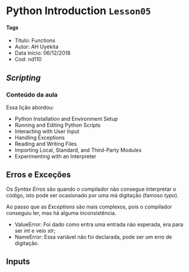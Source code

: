 # Python Introduction `Lesson05`

#### Tags
* Título: Functions
* Autor: AH Uyekita
* Data início: 06/12/2018
* Cod: nd110

## _Scripting_



### Conteúdo da aula

Essa lição abordou:

* Python Installation and Environment Setup
* Running and Editing Python Scripts
* Interacting with User Input
* Handling Exceptions
* Reading and Writing Files
* Importing Local, Standard, and Third-Party Modules
* Experimenting with an Interpreter


## Erros e Exceções

Os _Syntax Erros_ são quando o compilador não consegue interpretar o código, isto pode ser ocasionado por uma má digitação (famoso _typo_).

Ao passo que as _Exceptions_ são mais complexos, pois o compilador conseguiu ler, mas há alguma inconsistência.

* ValueError: Foi dado como entra uma entrada não esperada, era para ser _int_ e veio _str_;
* NameError: Essa variável não foi declarada, pode ser um erro de digitação.

## Inputs



```{py}

```
